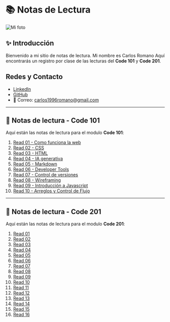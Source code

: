# 📚 Notas de Lectura

![Mi foto](https://encrypted-tbn0.gstatic.com/images?q=tbn:ANd9GcSkf6sr2tq9c5TtxuMdsDtsQh1NZJC_z8DEcg&s)


## ✨ Introducción
Bienvenido a mi sitio de notas de lectura. Mi nombre es Carlos Romano  Aquí encontrarás un registro por clase de las lecturas del  **Code 101** y **Code 201**.

## Redes y Contacto  
- [LinkedIn](https://www.linkedin.com/in/romanocode/)  
- [GitHub](https://github.com/romanocode)  
- 📧 Correo: carlos1996romano@gmail.com 



---

## 🚀 Notas de lectura - Code 101
Aquí están las notas de lectura para el modulo **Code 101**:

1. [Read 01 - Como funciona la web ](./101/read01.md)  
2. [Read 02 - CSS ](./101/read02.md)  
3. [Read 03 - HTML](./101/read03.md)  
4. [Read 04 - IA generativa](./101/read04.md)  
5. [Read 05 - Markdown](./101/read05.md)  
6. [Read 06 - Developer Tools](./101/read06.md)  
7. [Read 07 - Control de versiones](./101/read07.md)  
8. [Read 08 - Wireframing](./101/read08.md)  
9. [Read 09 - Introducción a Javascript](./101/read09.md)  
10. [Read 10 - Arreglos y Control de Flujo](./101/read10.md)  

---

## 🌟 Notas de lectura - Code 201
Aquí están las notas de lectura para el modulo **Code 201**:

1. [Read 01](./201/read01.md)  
2. [Read 02](./201/read02.md)  
3. [Read 03](./201/read03.md)  
4. [Read 04](./201/read04.md)  
5. [Read 05](./201/read05.md)  
6. [Read 06](./201/read06.md)  
7. [Read 07](./201/read07.md)  
8. [Read 08](./201/read08.md)  
9. [Read 09](./201/read09.md)  
10. [Read 10](./201/read10.md)  
11. [Read 11](./201/read11.md)  
12. [Read 12](./201/read12.md)  
13. [Read 13](./201/read13.md)  
14. [Read 14](./201/read14.md)  
15. [Read 15](./201/read15.md)  
16. [Read 16](./201/read16.md)  
